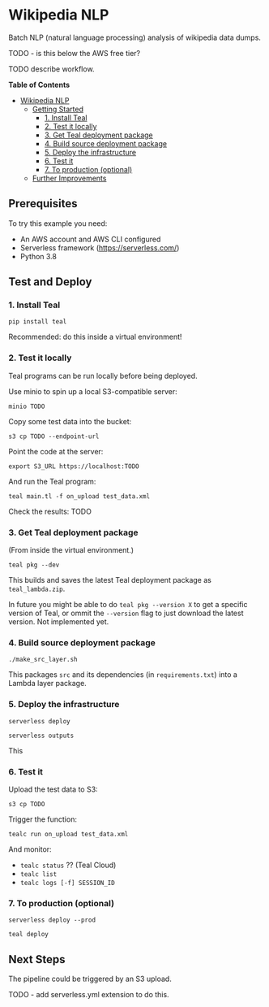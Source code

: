# Wikipedia NLP

Batch NLP (natural language processing) analysis of wikipedia data dumps. 

TODO - is this below the AWS free tier?

TODO describe workflow.

<!-- markdown-toc start - Don't edit this section. Run M-x markdown-toc-refresh-toc -->
**Table of Contents**

- [Wikipedia NLP](#wikipedia-nlp)
    - [Getting Started](#getting-started)
        - [1. Install Teal](#1-install-teal)
        - [2. Test it locally](#2-test-it-locally)
        - [3. Get Teal deployment package](#3-get-teal-deployment-package)
        - [4. Build source deployment package](#4-build-source-deployment-package)
        - [5. Deploy the infrastructure](#5-deploy-the-infrastructure)
        - [6. Test it](#6-test-it)
        - [7. To production (optional)](#7-to-production-optional)
    - [Further Improvements](#further-improvements)

<!-- markdown-toc end -->


## Prerequisites

To try this example you need:
- An AWS account and AWS CLI configured
- Serverless framework (https://serverless.com/)
- Python 3.8


## Test and Deploy


### 1. Install Teal

`pip install teal`

Recommended: do this inside a virtual environment!


### 2. Test it locally

Teal programs can be run locally before being deployed.

Use minio to spin up a local S3-compatible server:

`minio TODO`

Copy some test data into the bucket:

`s3 cp TODO --endpoint-url`

Point the code at the server:

`export S3_URL https://localhost:TODO`

And run the Teal program:

`teal main.tl -f on_upload test_data.xml`

Check the results: TODO


### 3. Get Teal deployment package

(From inside the virtual environment.)

`teal pkg --dev`

This builds and saves the latest Teal deployment package as `teal_lambda.zip`.

In future you might be able to do `teal pkg --version X` to get a specific
version of Teal, or ommit the `--version` flag to just download the latest
version. Not implemented yet.



### 4. Build source deployment package

`./make_src_layer.sh`

This packages `src` and its dependencies (in `requirements.txt`) into a Lambda
layer package.


### 5. Deploy the infrastructure

`serverless deploy`


`serverless outputs`

This 


### 6. Test it

Upload the test data to S3:

`s3 cp TODO`

Trigger the function:

`tealc run on_upload test_data.xml`

And monitor:

- `tealc status` ?? (Teal Cloud)
- `tealc list`
- `tealc logs [-f] SESSION_ID`


### 7. To production (optional)

`serverless deploy --prod`

`teal deploy`


## Next Steps

The pipeline could be triggered by an S3 upload.

TODO - add serverless.yml extension to do this.
